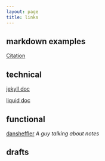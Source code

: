 ```yaml
---
layout: page
title: links
---
```




## markdown examples

[Citation](pl/20200525arguing-from-first-principles.html)

## technical

[jekyll doc](https://jekyllrb.com/docs/)

[liquid doc](https://shopify.github.io/liquid/)

## functional

[dansheffler](http://www.dansheffler.com/) _A guy talking about notes_

## drafts
